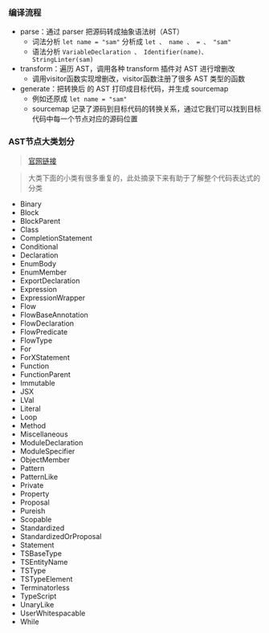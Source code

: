 
### 编译流程

- parse：通过 parser 把源码转成抽象语法树（AST）
  - 词法分析 `let name = "sam"` 分析成 `let 、 name 、 = 、 "sam"`
  - 语法分析 `VariableDeclaration 、 Identifier(name)、 StringLinter(sam)`
- transform：遍历 AST，调用各种 transform 插件对 AST 进行增删改
  - 调用visitor函数实现增删改，visitor函数注册了很多 AST 类型的函数
- generate：把转换后  的 AST 打印成目标代码，并生成 sourcemap
  - 例如还原成 `let name = "sam"` 
  - sourcemap 记录了源码到目标代码的转换关系，通过它我们可以找到目标代码中每一个节点对应的源码位置

### AST节点大类划分 
> [官网链接](https://babeljs.io/docs/en/babel-preset-env#options)

> 大类下面的小类有很多重复的，此处摘录下来有助于了解整个代码表达式的分类

  - Binary
  - Block
  - BlockParent
  - Class
  - CompletionStatement
  - Conditional
  - Declaration
  - EnumBody
  - EnumMember
  - ExportDeclaration
  - Expression
  - ExpressionWrapper
  - Flow
  - FlowBaseAnnotation
  - FlowDeclaration
  - FlowPredicate
  - FlowType
  - For
  - ForXStatement
  - Function
  - FunctionParent
  - Immutable
  - JSX
  - LVal
  - Literal
  - Loop
  - Method
  - Miscellaneous
  - ModuleDeclaration
  - ModuleSpecifier
  - ObjectMember
  - Pattern
  - PatternLike
  - Private
  - Property
  - Proposal
  - Pureish
  - Scopable
  - Standardized
  - StandardizedOrProposal
  - Statement
  - TSBaseType
  - TSEntityName
  - TSType
  - TSTypeElement
  - Terminatorless
  - TypeScript
  - UnaryLike
  - UserWhitespacable
  - While